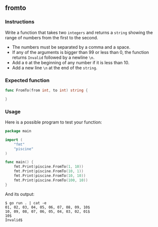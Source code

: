 ## fromto

### Instructions

Write a function that takes two `integers` and returns a `string` showing the range of numbers from the first to the second.

- The numbers must be separated by a comma and a space.
- If any of the arguments is bigger than 99 or less than 0, the function returns `Invalid` followed by a newline `\n`.
- Add a `0` at the beginning of any number if it is less than 10.
- Add a new line `\n` at the end of the `string`.

### Expected function

```go
func FromTo(from int, to int) string {

}
```

### Usage

Here is a possible program to test your function:

```go
package main

import (
	"fmt"
	"piscine"
)

func main() {
	fmt.Print(piscine.FromTo(1, 10))
	fmt.Print(piscine.FromTo(10, 1))
	fmt.Print(piscine.FromTo(10, 10))
	fmt.Print(piscine.FromTo(100, 10))
}
```
And its output:

```console
$ go run . | cat -e
01, 02, 03, 04, 05, 06, 07, 08, 09, 10$
10, 09, 08, 07, 06, 05, 04, 03, 02, 01$
10$
Invalid$
```
